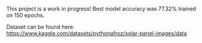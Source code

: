 This project is a work in progress! 
Best model accuracy was 77.32% trained on 150 epochs.

Dataset can be found here: https://www.kaggle.com/datasets/pythonafroz/solar-panel-images/data
